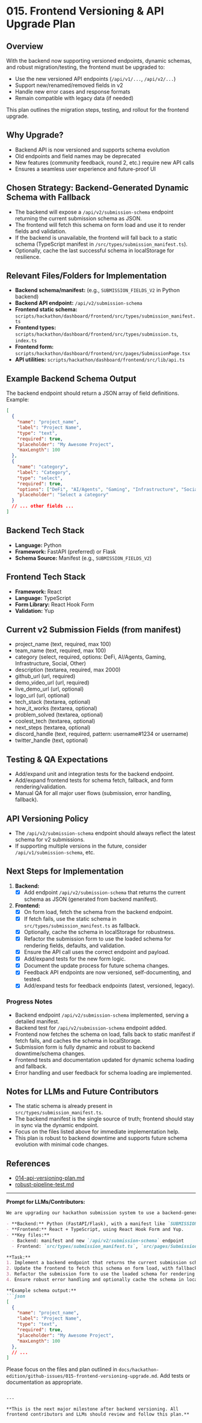 # 015. Frontend Versioning & API Upgrade Plan

## Overview
With the backend now supporting versioned endpoints, dynamic schemas, and robust migration/testing, the frontend must be upgraded to:
- Use the new versioned API endpoints (`/api/v1/...`, `/api/v2/...`)
- Support new/renamed/removed fields in v2
- Handle new error cases and response formats
- Remain compatible with legacy data (if needed)

This plan outlines the migration steps, testing, and rollout for the frontend upgrade.

## Why Upgrade?
- Backend API is now versioned and supports schema evolution
- Old endpoints and field names may be deprecated
- New features (community feedback, round 2, etc.) require new API calls
- Ensures a seamless user experience and future-proof UI

## Chosen Strategy: Backend-Generated Dynamic Schema with Fallback
- The backend will expose a `/api/v2/submission-schema` endpoint returning the current submission schema as JSON.
- The frontend will fetch this schema on form load and use it to render fields and validation.
- If the backend is unavailable, the frontend will fall back to a static schema (TypeScript manifest in `/src/types/submission_manifest.ts`).
- Optionally, cache the last successful schema in localStorage for resilience.

## Relevant Files/Folders for Implementation
- **Backend schema/manifest:** (e.g., `SUBMISSION_FIELDS_V2` in Python backend)
- **Backend API endpoint:** `/api/v2/submission-schema`
- **Frontend static schema:** `scripts/hackathon/dashboard/frontend/src/types/submission_manifest.ts`
- **Frontend types:** `scripts/hackathon/dashboard/frontend/src/types/submission.ts`, `index.ts`
- **Frontend form:** `scripts/hackathon/dashboard/frontend/src/pages/SubmissionPage.tsx`
- **API utilities:** `scripts/hackathon/dashboard/frontend/src/lib/api.ts`

## Example Backend Schema Output
The backend endpoint should return a JSON array of field definitions. Example:
```json
[
  {
    "name": "project_name",
    "label": "Project Name",
    "type": "text",
    "required": true,
    "placeholder": "My Awesome Project",
    "maxLength": 100
  },
  {
    "name": "category",
    "label": "Category",
    "type": "select",
    "required": true,
    "options": ["DeFi", "AI/Agents", "Gaming", "Infrastructure", "Social", "Other"],
    "placeholder": "Select a category"
  }
  // ... other fields ...
]
```

## Backend Tech Stack
- **Language:** Python
- **Framework:** FastAPI (preferred) or Flask
- **Schema Source:** Manifest (e.g., `SUBMISSION_FIELDS_V2`)

## Frontend Tech Stack
- **Framework:** React
- **Language:** TypeScript
- **Form Library:** React Hook Form
- **Validation:** Yup

## Current v2 Submission Fields (from manifest)
- project_name (text, required, max 100)
- team_name (text, required, max 100)
- category (select, required, options: DeFi, AI/Agents, Gaming, Infrastructure, Social, Other)
- description (textarea, required, max 2000)
- github_url (url, required)
- demo_video_url (url, required)
- live_demo_url (url, optional)
- logo_url (url, optional)
- tech_stack (textarea, optional)
- how_it_works (textarea, optional)
- problem_solved (textarea, optional)
- coolest_tech (textarea, optional)
- next_steps (textarea, optional)
- discord_handle (text, required, pattern: username#1234 or username)
- twitter_handle (text, optional)

## Testing & QA Expectations
- Add/expand unit and integration tests for the backend endpoint.
- Add/expand frontend tests for schema fetch, fallback, and form rendering/validation.
- Manual QA for all major user flows (submission, error handling, fallback).

## API Versioning Policy
- The `/api/v2/submission-schema` endpoint should always reflect the latest schema for v2 submissions.
- If supporting multiple versions in the future, consider `/api/v1/submission-schema`, etc.

## Next Steps for Implementation
1. **Backend:**
    - [x] Add endpoint `/api/v2/submission-schema` that returns the current schema as JSON (generated from backend manifest).
2. **Frontend:**
    - [x] On form load, fetch the schema from the backend endpoint.
    - [x] If fetch fails, use the static schema in `src/types/submission_manifest.ts` as fallback.
    - [x] Optionally, cache the schema in localStorage for robustness.
    - [x] Refactor the submission form to use the loaded schema for rendering fields, defaults, and validation.
    - [x] Ensure the API call uses the correct endpoint and payload.
    - [x] Add/expand tests for the new form logic.
    - [x] Document the update process for future schema changes.
    - [x] Feedback API endpoints are now versioned, self-documenting, and tested.
    - [x] Add/expand tests for feedback endpoints (latest, versioned, legacy).

### Progress Notes
- Backend endpoint `/api/v2/submission-schema` implemented, serving a detailed manifest.
- Backend test for `/api/v2/submission-schema` endpoint added.
- Frontend now fetches the schema on load, falls back to static manifest if fetch fails, and caches the schema in localStorage.
- Submission form is fully dynamic and robust to backend downtime/schema changes.
- Frontend tests and documentation updated for dynamic schema loading and fallback.
- Error handling and user feedback for schema loading are implemented.

## Notes for LLMs and Future Contributors
- The static schema is already present in `src/types/submission_manifest.ts`.
- The backend manifest is the single source of truth; frontend should stay in sync via the dynamic endpoint.
- Focus on the files listed above for immediate implementation help.
- This plan is robust to backend downtime and supports future schema evolution with minimal code changes.

## References
- [014-api-versioning-plan.md](014-api-versioning-plan.md)
- [robust-pipeline-test.md](../robust-pipeline-test.md)

---

**Prompt for LLMs/Contributors:**
```markdown
We are upgrading our hackathon submission system to use a backend-generated JSON schema for the submission form, with a static TypeScript fallback for resilience.

- **Backend:** Python (FastAPI/Flask), with a manifest like `SUBMISSION_FIELDS_V2`.
- **Frontend:** React + TypeScript, using React Hook Form and Yup.
- **Key files:**
  - Backend: manifest and new `/api/v2/submission-schema` endpoint
  - Frontend: `src/types/submission_manifest.ts`, `src/pages/SubmissionPage.tsx`, `src/lib/api.ts`

**Task:**
1. Implement a backend endpoint that returns the current submission schema as JSON (see manifest for fields/structure).
2. Update the frontend to fetch this schema on form load, with fallback to the static manifest if the fetch fails.
3. Refactor the submission form to use the loaded schema for rendering and validation.
4. Ensure robust error handling and optionally cache the schema in localStorage.

**Example schema output:**
```json
[
  {
    "name": "project_name",
    "label": "Project Name",
    "type": "text",
    "required": true,
    "placeholder": "My Awesome Project",
    "maxLength": 100
  },
  // ...
]
```

Please focus on the files and plan outlined in `docs/hackathon-edition/github-issues/015-frontend-versioning-upgrade.md`.
Add tests or documentation as appropriate.
```

---

**This is the next major milestone after backend versioning. All frontend contributors and LLMs should review and follow this plan.** 